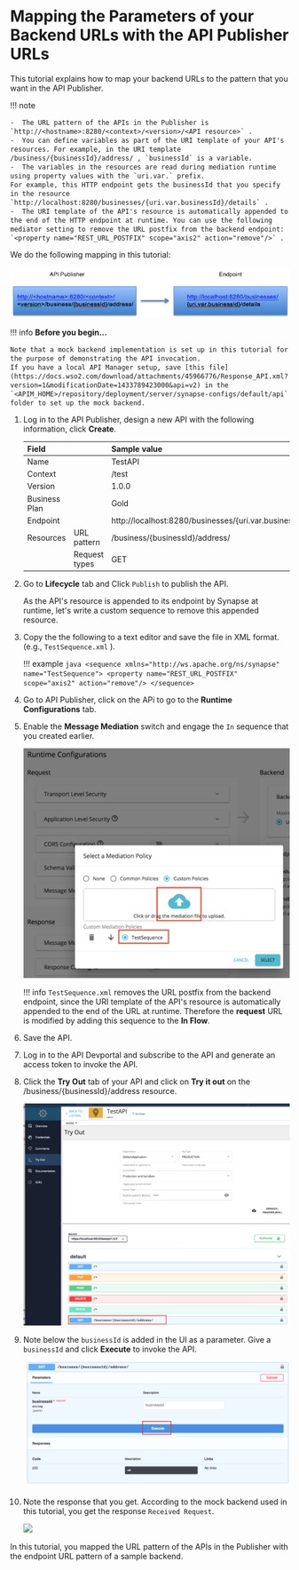 # Mapping the Parameters of your Backend URLs with the API Publisher URLs

This tutorial explains how to map your backend URLs to the pattern that you want in the API Publisher.   

!!! note

    -  The URL pattern of the APIs in the Publisher is `http://<hostname>:8280/<context>/<version>/<API resource>` .
    -  You can define variables as part of the URI template of your API's resources. For example, in the URI template /business/{businessId}/address/ , `businessId` is a variable.
    -  The variables in the resources are read during mediation runtime using property values with the `uri.var.` prefix. 
    For example, this HTTP endpoint gets the businessId that you specify in the resource `http://localhost:8280/businesses/{uri.var.businessId}/details` .
    -  The URI template of the API's resource is automatically appended to the end of the HTTP endpoint at runtime. You can use the following mediator setting to remove the URL postfix from the backend endpoint:   
    `<property name="REST_URL_POSTFIX" scope="axis2" action="remove"/>` .

We do the following mapping in this tutorial:

![](../../../assets/img/Learn/url-mapping.png)

!!! info
    **Before you begin...** 
    
    Note that a mock backend implementation is set up in this tutorial for the purpose of demonstrating the API invocation. 
    If you have a local API Manager setup, save [this file](https://docs.wso2.com/download/attachments/45966776/Response_API.xml?version=1&modificationDate=1433789423000&api=v2) in the `<APIM_HOME>/repository/deployment/server/synapse-configs/default/api` folder to set up the mock backend.

1.  Log in to the API Publisher, design a new API with the following information, click **Create**.

    | Field         |               |   Sample value                                                  |
    |---------------|---------------|-----------------------------------------------------------------|
    | Name          |               |   TestAPI                                                       |
    | Context       |               |   /test                                                         |
    | Version       |               |   1.0.0                                                         |
    | Business Plan |               |   Gold                                                          |
    | Endpoint      |               |   http://localhost:8280/businesses/{uri.var.businessId}/details |
    | Resources     |  URL pattern  |   /business/{businessId}/address/                               |
    |               |  Request types|   GET                                                           |    

3.  Go to **Lifecycle** tab and Click `Publish` to publish the API.

    As the API's resource is appended to its endpoint by Synapse at runtime, let's write a custom sequence to remove this appended resource.

4.  Copy the the following to a text editor and save the file in XML format.  
    (e.g., `TestSequence.xml` ).

    !!! example
        ``` java
        <sequence xmlns="http://ws.apache.org/ns/synapse" name="TestSequence">
            <property name="REST_URL_POSTFIX" scope="axis2" action="remove"/>
        </sequence>
        ```

5.  Go to API Publisher, click on the APi to go to the **Runtime Configurations** tab.

6.  Enable the **Message Mediation**  switch and engage the `In` sequence that you created earlier.  

    ![](../../../assets/img/Learn/upload-test-seq.png)

    !!! info
        `TestSequence.xml` removes the URL postfix from the backend endpoint, since the URI template of the API's resource is automatically appended to the end of the URL at runtime. Therefore the **request** URL is modified by adding this sequence to the **In Flow**.


7.  Save the API.

8.  Log in to the API Devportal and subscribe to the API and generate an access token to invoke the API.
 
9.  Click the **Try Out** tab of your API and click on **Try it out** on the /business/{businessId}/address resource.  

    ![](../../../assets/img/Learn/test-api-try-out.png)

19. Note below the `businessId` is added in the UI as a parameter. Give a `businessId` and click **Execute** to invoke 
the API.  

    ![](../../../assets/img/Learn/test-api-tryout-execute.png)

20. Note the response that you get. According to the mock backend used in this tutorial, you get the response `Received Request`.  

    ![](/assets/img/Learn/test-api-resource.png)

In this tutorial, you mapped the URL pattern of the APIs in the Publisher with the endpoint URL pattern of a sample backend.
